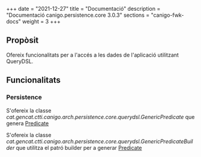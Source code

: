 +++
date        = "2021-12-27"
title       = "Documentació"
description = "Documentació canigo.persistence.core 3.0.3"
sections    = "canigo-fwk-docs"
weight      = 3
+++

## Propòsit

Ofereix funcionalitats per a l'accés a les dades de l'aplicació utilitzant QueryDSL.

## Funcionalitats

### Persistence

S'ofereix la classe *cat.gencat.ctti.canigo.arch.persistence.core.querydsl.GenericPredicate* que genera [Predicate](http://www.querydsl.com/static/querydsl/4.2.1/apidocs/com/querydsl/core/types/Predicate.html)

S'ofereix la classe *cat.gencat.ctti.canigo.arch.persistence.core.querydsl.GenericPredicateBuilder* que utilitza el patró builder per a generar [Predicate](http://www.querydsl.com/static/querydsl/4.2.1/apidocs/com/querydsl/core/types/Predicate.html)
